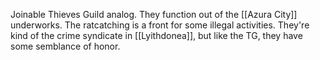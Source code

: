 Joinable Thieves Guild analog. They function out of the [[Azura City]] underworks. The ratcatching is a front for some illegal activities. They're kind of the crime syndicate in [[Lyithdonea]], but like the TG, they have some semblance of honor.
